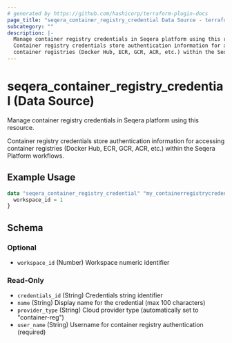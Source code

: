 ```yaml
---
# generated by https://github.com/hashicorp/terraform-plugin-docs
page_title: "seqera_container_registry_credential Data Source - terraform-provider-seqera"
subcategory: ""
description: |-
  Manage container registry credentials in Seqera platform using this resource.
  Container registry credentials store authentication information for accessing
  container registries (Docker Hub, ECR, GCR, ACR, etc.) within the Seqera Platform workflows.
---
```


# seqera_container_registry_credential (Data Source)

Manage container registry credentials in Seqera platform using this resource.

Container registry credentials store authentication information for accessing
container registries (Docker Hub, ECR, GCR, ACR, etc.) within the Seqera Platform workflows.

## Example Usage

```terraform
data "seqera_container_registry_credential" "my_containerregistrycredential" {
  workspace_id = 1
}
```

<!-- schema generated by tfplugindocs -->
## Schema

### Optional

- `workspace_id` (Number) Workspace numeric identifier

### Read-Only

- `credentials_id` (String) Credentials string identifier
- `name` (String) Display name for the credential (max 100 characters)
- `provider_type` (String) Cloud provider type (automatically set to "container-reg")
- `user_name` (String) Username for container registry authentication (required)
